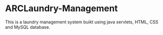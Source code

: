 # ARCLaundry-Management

This is a laundry management system buikt using java servlets, HTML, CSS and MySQL database.
